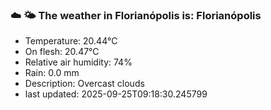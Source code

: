 ### ☁️ 🌤️  The weather in Florianópolis is: Florianópolis

- Temperature: 20.44°C
- On flesh: 20.47°C
- Relative air humidity: 74%
- Rain: 0.0 mm
- Description: Overcast clouds
- last updated: 2025-09-25T09:18:30.245799

